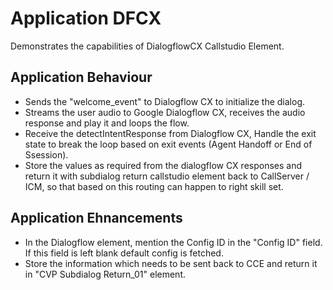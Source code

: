 
# Application DFCX
Demonstrates the capabilities of DialogflowCX Callstudio Element.

## Application Behaviour
* Sends the "welcome_event" to Dialogflow CX to initialize the dialog.
* Streams the user audio to Google Dialogflow CX, receives the audio response and play it and loops the flow.
* Receive the detectIntentResponse from Dialogflow CX, Handle the exit state to break the loop based on exit events (Agent Handoff or End of Ssession).
* Store the values as required from the dialogflow CX responses and return it with subdialog return callstudio element back to CallServer / ICM, so that based on this routing can happen to right skill set.
## Application Ehnancements
* In the Dialogflow element, mention the Config ID in the "Config ID" field. If this field is left blank default config is fetched.
* Store the information which needs to be sent back to CCE and return it in "CVP Subdialog Return_01" element. 
